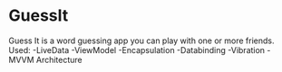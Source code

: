 # GuessIt
Guess It is a word guessing app you can play with one or more friends.
Used:
-LiveData
-ViewModel
-Encapsulation
-Databinding
-Vibration
-MVVM Architecture
